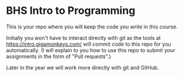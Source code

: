 # BHS Intro to Programming

This is your repo where you will keep the code you write in this course.

Initially you won't have to interact directly with git as the tools at
https://intro.gigamonkeys.com/ will commit code to this repo for you
automatically. (I will explain to you how to use this repo to submit
your assignments in the form of "Pull requests".)

Later in the year we will work more directly with git and GitHub.
